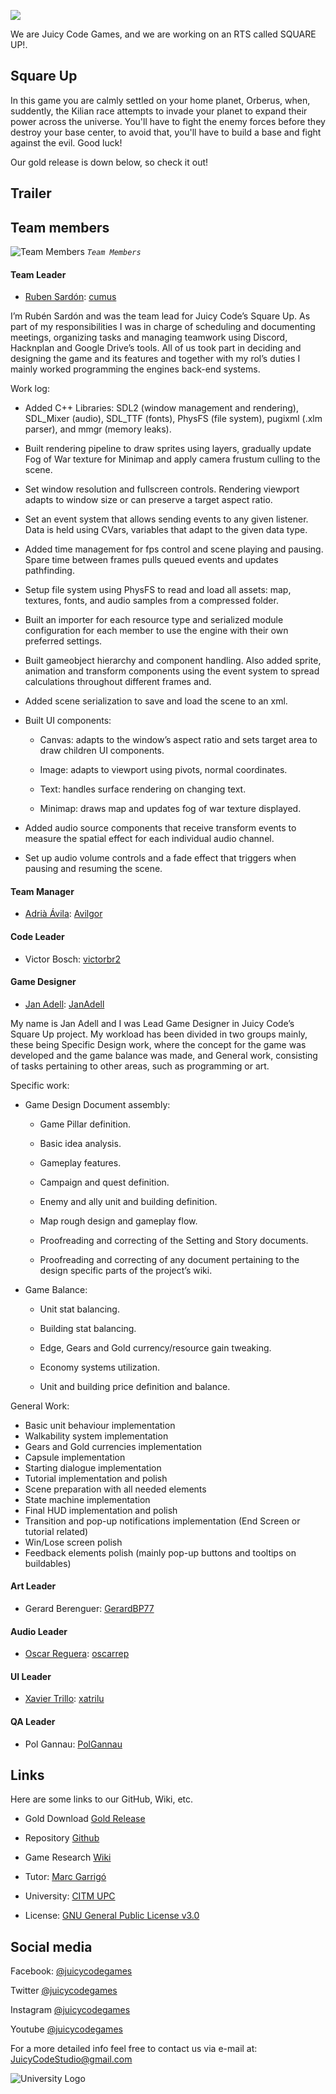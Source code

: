 ![](https://raw.githubusercontent.com/cumus/Juicy-Code-Games_Project-2/master/Build/Assets/textures/team-logo2.png)

We are Juicy Code Games, and we are working on an RTS called SQUARE UP!.

## Square Up

In this game you are calmly settled on your home planet, Orberus, when, suddently, the Kilian race attempts to invade your planet to expand their power across the universe. You'll have to fight the enemy forces before they destroy your base center, to avoid that, you'll have to build a base and fight against the evil. Good luck!

Our gold release is down below, so check it out!

## Trailer



## Team members

![Team Members](https://raw.githubusercontent.com/cumus/Juicy-Code-Games_Project-2/master/WikiResources/Home%20page%20picts/IMG_5071.JPG)
_`Team Members`_

#### Team Leader
  * [Ruben Sardón](https://github.com/cumus/Juicy-Code-Games_Project-2/blob/gh-pages/Cv's/web_-_ruben.pdf): [cumus](https://github.com/cumus)
  
  I’m Rubén Sardón and was the team lead for Juicy Code’s Square Up. As part of my
responsibilities I was in charge of scheduling and documenting meetings, organizing tasks
and managing teamwork using Discord, Hacknplan and Google Drive’s tools. All of us took
part in deciding and designing the game and its features and together with my rol’s duties I
mainly worked programming the engines back-end systems.

Work log:

* Added C++ Libraries: SDL2 (window management and rendering), SDL_Mixer
(audio), SDL_TTF (fonts), PhysFS (file system), pugixml (.xlm parser), and mmgr
(memory leaks).

* Built rendering pipeline to draw sprites using layers, gradually update Fog of War
texture for Minimap and apply camera frustum culling to the scene.

* Set window resolution and fullscreen controls. Rendering viewport adapts to window
size or can preserve a target aspect ratio.

* Set an event system that allows sending events to any given listener. Data is held
using CVars, variables that adapt to the given data type.

* Added time management for fps control and scene playing and pausing. Spare time
between frames pulls queued events and updates pathfinding.

* Setup file system using PhysFS to read and load all assets: map, textures, fonts,
and audio samples from a compressed folder.

* Built an importer for each resource type and serialized module configuration for each
member to use the engine with their own preferred settings.

* Built gameobject hierarchy and component handling. Also added sprite, animation
and transform components using the event system to spread calculations throughout
different frames and.

* Added scene serialization to save and load the scene to an xml.

* Built UI components:

  * Canvas: adapts to the window’s aspect ratio and sets target area to draw
children UI components.

  * Image: adapts to viewport using pivots, normal coordinates.
  
  * Text: handles surface rendering on changing text.
  
  * Minimap: draws map and updates fog of war texture displayed.
  
* Added audio source components that receive transform events to measure the
spatial effect for each individual audio channel.

* Set up audio volume controls and a fade effect that triggers when pausing and
resuming the scene.
  
#### Team Manager
  * [Adrià Ávila](https://github.com/cumus/Juicy-Code-Games_Project-2/blob/gh-pages/Cv's/Adri_Web.pdf): [Avilgor](https://github.com/Avilgor) 
  
 
  
#### Code Leader
  * Victor Bosch: [victorbr2](https://github.com/victorbr2)
  
#### Game Designer
  * [Jan Adell](https://github.com/cumus/Juicy-Code-Games_Project-2/blob/gh-pages/Cv's/jan_web.pdf): [JanAdell](https://github.com/JanAdell)
  
 My name is Jan Adell and I was Lead Game Designer in Juicy Code’s Square Up project.
My workload has been divided in two groups mainly, these being Specific Design work,
where the concept for the game was developed and the game balance was made, and
General work, consisting of tasks pertaining to other areas, such as programming or art.

Specific work:

* Game Design Document assembly:

  * Game Pillar definition.
 
  * Basic idea analysis.
 
  * Gameplay features.
 
  * Campaign and quest definition.
 
  * Enemy and ally unit and building definition.
 
  * Map rough design and gameplay flow.
 
  * Proofreading and correcting of the Setting and Story documents.
 
  * Proofreading and correcting of any document pertaining to the design specific
parts of the project’s wiki.

* Game Balance:

  * Unit stat balancing.
 
  * Building stat balancing.
 
  * Edge, Gears and Gold currency/resource gain tweaking.
 
  * Economy systems utilization.
 
  * Unit and building price definition and balance.
 
General Work:

* Basic unit behaviour implementation
* Walkability system implementation
* Gears and Gold currencies implementation
* Capsule implementation
* Starting dialogue implementation
* Tutorial implementation and polish
* Scene preparation with all needed elements
* State machine implementation
* Final HUD implementation and polish
* Transition and pop-up notifications implementation (End Screen or tutorial related)
* Win/Lose screen polish
* Feedback elements polish (mainly pop-up buttons and tooltips on buildables)
  
#### Art Leader
  * Gerard Berenguer: [GerardBP77](https://github.com/GerardBP77)
  
#### Audio Leader
  * [Oscar Reguera](https://github.com/cumus/Juicy-Code-Games_Project-2/blob/gh-pages/Cv's/oscar-web.pdf): [oscarrep](https://github.com/oscarrep)
  
#### UI Leader
  * [Xavier Trillo](https://github.com/cumus/Juicy-Code-Games_Project-2/blob/gh-pages/Cv's/Xavi_web.pdf): [xatrilu](https://github.com/xatrilu)
  
#### QA Leader
  * Pol Gannau: [PolGannau](https://github.com/PolGannau)

## Links
Here are some links to our GitHub, Wiki, etc.

* Gold Download [Gold Release](https://github.com/cumus/Juicy-Code-Games_Project-2/releases/download/v0.8/JuicyCode-SquareUp_v0.8.zip)

* Repository [Github](https://github.com/PolGannau/Juicy-Code-Games_Project-2)
* Game Research [Wiki](https://github.com/cumus/Juicy-Code-Games_Project-2/wiki)
* Tutor: [Marc Garrigó](https://github.com/markitus18)
* University: [CITM UPC](https://www.citm.upc.edu/)
* License: [GNU General Public License v3.0](https://github.com/PolGannau/Juicy-Code-Games_Project-2/blob/master/LICENSE)

## Social media

Facebook: [@juicycodegames](https://www.facebook.com/Juicy-Code-110251897235394/)

Twitter [@juicycodegames](https://twitter.com/JuicyCodeGames)

Instagram [@juicycodegames](https://www.instagram.com/juicycodegames/)

Youtube [@juicycodegames](https://www.youtube.com/channel/UCvtOzr0YiLtN2cmBA6WdB9Q?view_as=subscriber)

For a more detailed info feel free to contact us via e-mail at: JuicyCodeStudio@gmail.com

![University Logo](https://raw.githubusercontent.com/cumus/Juicy-Code-Games_Project-2/gh-pages/WikiResources/Home%20page%20picts/logocitm.png) 
